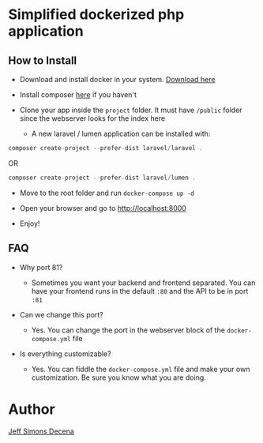 # Simplified dockerized php application

## How to Install

- Download and install docker in your system. [Download here](https://www.docker.com/get-started)

- Install composer [here](https://getcomposer.org/doc/00-intro.md) if you haven't

- Clone your app inside the `project` folder. It must have `/public` folder since the webserver looks for the index here

  - A new laravel / lumen application can be installed with:

```php
composer create-project --prefer-dist laravel/laravel .
```

OR

```php
composer create-project --prefer-dist laravel/lumen .
```

- Move to the root folder and run `docker-compose up -d`

- Open your browser and go to [http://localhost:8000](http://localhost:8000)

- Enjoy!

## FAQ

- Why port 81?
  - Sometimes you want your backend and frontend separated. You can have your frontend runs in the default `:80` and the API to be in port `:81`
  
- Can we change this port?
  - Yes. You can change the port in the webserver block of the `docker-compose.yml` file
  
- Is everything customizable?
  - Yes. You can fiddle the `docker-compose.yml` file and make your own customization. Be sure you know what you are doing.
  
  
  
# Author
[Jeff Simons Decena](https://jsdecena.me)